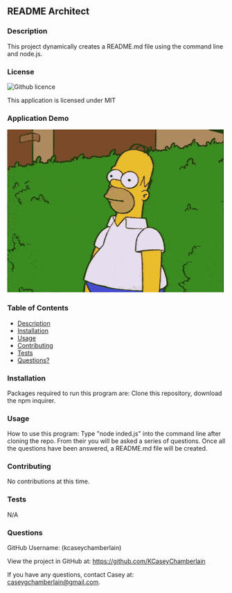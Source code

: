 
## README Architect 

### Description
This project dynamically creates a README.md file using the command line and node.js.

### License
![Github licence](https://img.shields.io/badge/license-MIT-blue.svg)

This application is licensed under MIT

### Application Demo
![](./images/demo.gif)

### Table of Contents
- [Description](#description)
- [Installation](#installation)
- [Usage](#usage)
- [Contributing](#contributing)
- [Tests](#tests)
- [Questions?](#questions)


### Installation
Packages required to run this program are: Clone this repository, download the npm inquirer.

### Usage
How to use this program: Type "node inded.js" into the command line after cloning the repo. From their you will be asked a series of questions. Once all the questions have been answered, a README.md file will be created.

### Contributing
No contributions at this time.

### Tests
N/A

### Questions
GitHub Username: (kcaseychamberlain) 
    
View the project in GitHub at: https://github.com/KCaseyChamberlain
    
If you have any questions, contact Casey at: caseygchamberlain@gmail.com.